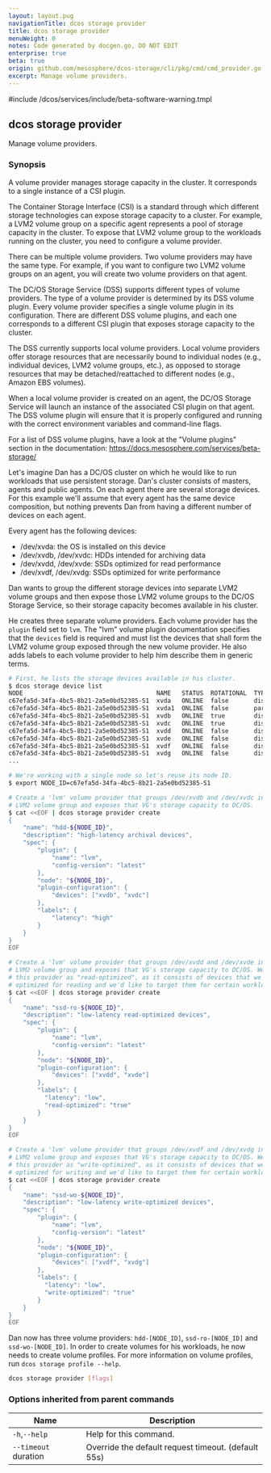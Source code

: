 ```yaml
---
layout: layout.pug
navigationTitle: dcos storage provider
title: dcos storage provider
menuWeight: 0
notes: Code generated by docgen.go, DO NOT EDIT
enterprise: true
beta: true
origin: github.com/mesosphere/dcos-storage/cli/pkg/cmd/cmd_provider.go
excerpt: Manage volume providers.
---
```

#include /dcos/services/include/beta-software-warning.tmpl

## dcos storage provider

Manage volume providers.

### Synopsis

A volume provider manages storage capacity in the cluster. It corresponds to a
single instance of a CSI plugin.

The Container Storage Interface (CSI) is a standard through which different
storage technologies can expose storage capacity to a cluster. For example,
a LVM2 volume group on a specific agent represents a pool of storage capacity
in the cluster. To expose that LVM2 volume group to the workloads running on
the cluster, you need to configure a volume provider.

There can be multiple volume providers. Two volume providers may have the same
type. For example, if you want to configure two LVM2 volume groups on an
agent, you will create two volume providers on that agent.

The DC/OS Storage Service (DSS) supports different types of volume providers.
The type of a volume provider is determined by its DSS volume plugin. Every
volume provider specifies a single volume plugin in its configuration. There
are different DSS volume plugins, and each one corresponds to a different CSI
plugin that exposes storage capacity to the cluster.

The DSS currently supports local volume providers. Local volume providers
offer storage resources that are necessarily bound to individual nodes (e.g.,
individual devices, LVM2 volume groups, etc.), as opposed to storage resources
that may be detached/reattached to different nodes (e.g., Amazon EBS volumes).

When a local volume provider is created on an agent, the DC/OS Storage Service
will launch an instance of the associated CSI plugin on that agent. The DSS
volume plugin will ensure that it is properly configured and running with the
correct environment variables and command-line flags.

For a list of DSS volume plugins, have a look at the "Volume plugins" section in
the documentation: <https://docs.mesosphere.com/services/beta-storage/>

Let's imagine Dan has a DC/OS cluster on which he would like to run workloads
that use persistent storage. Dan's cluster consists of masters, agents and
public agents. On each agent there are several storage devices. For this
example we'll assume that every agent has the same device composition, but
nothing prevents Dan from having a different number of devices on each agent.

Every agent has the following devices:
- /dev/xvda: the OS is installed on this device
- /dev/xvdb, /dev/xvdc: HDDs intended for archiving data
- /dev/xvdd, /dev/xvde: SSDs optimized for read performance
- /dev/xvdf, /dev/xvdg: SSDs optimized for write performance

Dan wants to group the different storage devices into separate LVM2 volume
groups and then expose those LVM2 volume groups to the DC/OS Storage Service,
so their storage capacity becomes available in his cluster.

He creates three separate volume providers. Each volume provider has the
`plugin` field set to `lvm`. The "lvm" volume plugin documentation specifies
that the `devices` field is required and must list the devices that shall form
the LVM2 volume group exposed through the new volume provider. He also
adds labels to each volume provider to help him describe them in generic terms.

```bash
# First, he lists the storage devices available in his cluster.
$ dcos storage device list
NODE                                     NAME   STATUS  ROTATIONAL  TYPE  FSTYPE  MOUNTPOINT
c67efa5d-34fa-4bc5-8b21-2a5e0bd52385-S1  xvda   ONLINE  false       disk  -       -
c67efa5d-34fa-4bc5-8b21-2a5e0bd52385-S1  xvda1  ONLINE  false       part  xfs     /
c67efa5d-34fa-4bc5-8b21-2a5e0bd52385-S1  xvdb   ONLINE  true        disk  -       -
c67efa5d-34fa-4bc5-8b21-2a5e0bd52385-S1  xvdc   ONLINE  true        disk  -       -
c67efa5d-34fa-4bc5-8b21-2a5e0bd52385-S1  xvdd   ONLINE  false       disk  -       -
c67efa5d-34fa-4bc5-8b21-2a5e0bd52385-S1  xvde   ONLINE  false       disk  -       -
c67efa5d-34fa-4bc5-8b21-2a5e0bd52385-S1  xvdf   ONLINE  false       disk  -       -
c67efa5d-34fa-4bc5-8b21-2a5e0bd52385-S1  xvdg   ONLINE  false       disk  -       -
...

# We're working with a single node so let's reuse its node ID.
$ export NODE_ID=c67efa5d-34fa-4bc5-8b21-2a5e0bd52385-S1

# Create a 'lvm' volume provider that groups /dev/xvdb and /dev/xvdc into a
# LVM2 volume group and exposes that VG's storage capacity to DC/OS.
$ cat <<EOF | dcos storage provider create
{
    "name": "hdd-${NODE_ID}",
    "description": "high-latency archival devices",
    "spec": {
        "plugin": {
            "name": "lvm",
            "config-version": "latest"
        },
        "node": "${NODE_ID}",
        "plugin-configuration": {
            "devices": ["xvdb", "xvdc"]
        },
        "labels": {
            "latency": "high"
        }
    }
}
EOF

# Create a 'lvm' volume provider that groups /dev/xvdd and /dev/xvde into a
# LVM2 volume group and exposes that VG's storage capacity to DC/OS. We label
# this provider as "read-optimized", as it consists of devices that we know are
# optimized for reading and we'd like to target them for certain workloads.
$ cat <<EOF | dcos storage provider create
{
    "name": "ssd-ro-${NODE_ID}",
    "description": "low-latency read-optimized devices",
    "spec": {
        "plugin": {
            "name": "lvm",
            "config-version": "latest"
        },
        "node": "${NODE_ID}",
        "plugin-configuration": {
            "devices": ["xvdd", "xvde"]
        },
        "labels": {
          "latency": "low",
          "read-optimized": "true"
        }
    }
}
EOF

# Create a 'lvm' volume provider that groups /dev/xvdf and /dev/xvdg into a
# LVM2 volume group and exposes that VG's storage capacity to DC/OS. We label
# this provider as "write-optimized", as it consists of devices that we know are
# optimized for writing and we'd like to target them for certain workloads.
$ cat <<EOF | dcos storage provider create
{
    "name": "ssd-wo-${NODE_ID}",
    "description": "low-latency write-optimized devices",
    "spec": {
        "plugin": {
            "name": "lvm",
            "config-version": "latest"
        },
        "node": "${NODE_ID}",
        "plugin-configuration": {
            "devices": ["xvdf", "xvdg"]
        },
        "labels": {
          "latency": "low",
          "write-optimized": "true"
        }
    }
}
EOF
```

Dan now has three volume providers: `hdd-[NODE_ID]`, `ssd-ro-[NODE_ID]` and
`ssd-wo-[NODE_ID]`. In order to create volumes for his workloads, he now needs
to create volume profiles. For more information on volume profiles, run
`dcos storage profile --help`.

```bash
dcos storage provider [flags]
```

### Options inherited from parent commands

Name | Description
--- | ---
`-h`,`--help` | Help for this command.
`--timeout` duration | Override the default request timeout. (default 55s)

